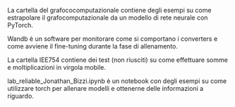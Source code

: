 La cartella del grafococomputazionale contiene degli esempi su come estrapolare il grafocomputazionale da un modello di rete neurale con PyTorch.


Wandb è un software per monitorare come si comportano i converters e come avviene il fine-tuning durante la fase di allenamento. 

La cartella IEE754 contiene dei test (non riusciti) su come effettuare somme e moltiplicazioni in virgola mobile.


lab_reliable_Jonathan_Bizzi.ipynb è un notebook con degli esempi su come utilizzare torch per allenare modelli e ottenerne delle informazioni a riguardo.